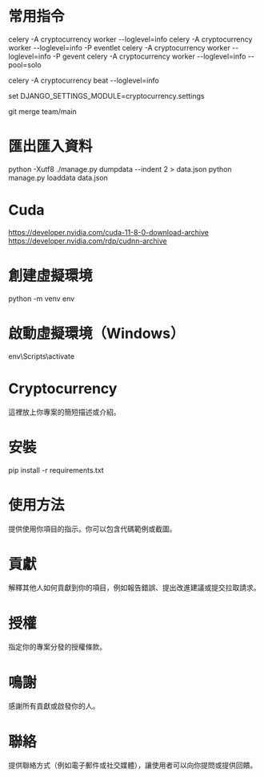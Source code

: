 # 常用指令
celery -A cryptocurrency worker --loglevel=info
celery -A cryptocurrency worker --loglevel=info -P eventlet
celery -A cryptocurrency worker --loglevel=info -P gevent
celery -A cryptocurrency worker --loglevel=info --pool=solo

celery -A cryptocurrency beat --loglevel=info

set DJANGO_SETTINGS_MODULE=cryptocurrency.settings

git merge team/main

# 匯出匯入資料
python -Xutf8 ./manage.py dumpdata --indent 2 > data.json
python manage.py loaddata data.json

# Cuda
https://developer.nvidia.com/cuda-11-8-0-download-archive
https://developer.nvidia.com/rdp/cudnn-archive
# 創建虛擬環境
python -m venv env

# 啟動虛擬環境（Windows）
env\Scripts\activate

# Cryptocurrency
這裡放上你專案的簡短描述或介紹。

# 安裝
pip install -r requirements.txt

# 使用方法
提供使用你項目的指示。你可以包含代碼範例或截圖。

# 貢獻
解釋其他人如何貢獻到你的項目，例如報告錯誤、提出改進建議或提交拉取請求。

# 授權
指定你的專案分發的授權條款。

# 鳴謝
感謝所有貢獻或啟發你的人。

# 聯絡
提供聯絡方式（例如電子郵件或社交媒體），讓使用者可以向你提問或提供回饋。
